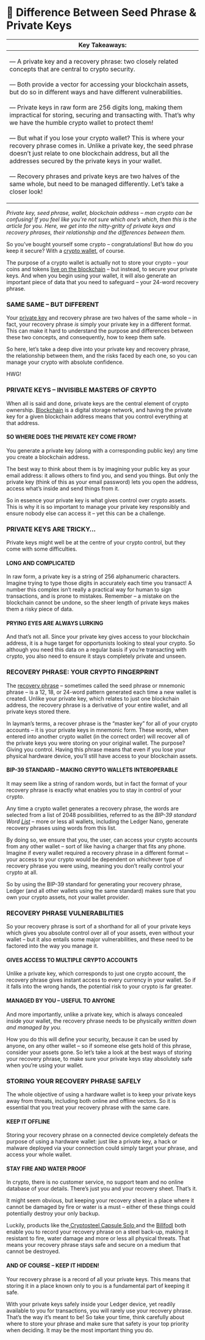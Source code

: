 # 🌟 Difference Between Seed Phrase & Private Keys

| Key Takeaways:                                                                                                                                                                                                                                                                                                                                                                                                                                                                                                                                                                                                                                                                                                                                                                                                                                |
| --------------------------------------------------------------------------------------------------------------------------------------------------------------------------------------------------------------------------------------------------------------------------------------------------------------------------------------------------------------------------------------------------------------------------------------------------------------------------------------------------------------------------------------------------------------------------------------------------------------------------------------------------------------------------------------------------------------------------------------------------------------------------------------------------------------------------------------------- |
| <p>— A private key and a recovery phrase: two closely related concepts that are central to crypto security.<br><br>— Both provide a vector for accessing your blockchain assets, but do so in different ways and have different vulnerabilities.<br><br>— Private keys in raw form are 256 digits long, making them impractical for storing, securing and transacting with. That’s why we have the humble crypto wallet to protect them!<br><br>— But what if you lose your crypto wallet? This is where your recovery phrase comes in. Unlike a private key, the seed phrase doesn’t just relate to one blockchain address, but all the addresses secured by the private keys in your wallet.<br><br>— Recovery phrases and private keys are two halves of the same whole, but need to be managed differently. Let’s take a closer look!</p> |

_Private key, seed phrase, wallet, blockchain address – man crypto can be confusing! If you feel like you’re not sure which one’s which_, _then this is the article for you. Here, we get into the nitty-gritty of private keys and recovery phrases, their relationship and the differences between them._

So you’ve bought yourself some crypto – congratulations! But how do you keep it secure? With a [crypto wallet](https://www.ledger.com/academy/what-is-a-crypto-wallet), of course.

The purpose of a crypto wallet is actually not to store your crypto – your coins and tokens [live on the blockchain](https://www.ledger.com/academy/crypto/where-are-my-coins) – but instead, to secure your private keys. And when you begin using your wallet, it will also generate an important piece of data that you need to safeguard – your 24-word recovery phrase.

### SAME SAME – BUT DIFFERENT

Your [private key](https://www.ledger.com/academy/basic-basics/owning-and-using-it/what-is-a-private-key) and recovery phrase are two halves of the same whole – in fact, your recovery phrase _is_ simply your private key in a different format. This can make it hard to understand the purpose and differences between these two concepts, and consequently, how to keep them safe.

So here, let’s take a deep dive into your private key and recovery phrase, the relationship between them, and the risks faced by each one, so you can manage your crypto with absolute confidence.

HWG!

### PRIVATE KEYS – INVISIBLE MASTERS OF CRYPTO

When all is said and done, private keys are the central element of crypto ownership. [Blockchain](https://www.ledger.com/academy/how-does-a-blockchain-transaction-work) is a digital storage network, and having the private key for a given blockchain address means that you control everything at that address.

#### SO WHERE DOES THE PRIVATE KEY COME FROM?

You generate a private key (along with a corresponding public key) any time you create a blockchain address.&#x20;

The best way to think about them is by imagining your public key as your email address: it allows others to find you, and send you things. But only the private key (think of this as your email password) lets you open the address, access what’s inside and send things from it.&#x20;

So in essence your private key is what gives control over crypto assets. This is why it is so important to manage your private key responsibly and ensure nobody else can access it – yet this can be a challenge.

### PRIVATE KEYS ARE TRICKY…

Private keys might well be at the centre of your crypto control, but they come with some difficulties.

#### LONG AND COMPLICATED

In raw form, a private key is a string of 256 alphanumeric characters. Imagine trying to type those digits in accurately each time you transact! A number this complex isn’t really a practical way for human to sign transactions, and is prone to mistakes. Remember – a mistake on the blockchain cannot be undone, so the sheer length of private keys makes them a risky piece of data.

#### PRYING EYES ARE ALWAYS LURKING

And that’s not all. Since your private key gives access to your blockchain address, it is a huge target for opportunists looking to steal your crypto. So although you need this data on a regular basis if you’re transacting with crypto, you also need to ensure it stays completely private and unseen.

### RECOVERY PHRASE: YOUR CRYPTO FINGERPRINT

The [recovery phrase](https://www.ledger.com/academy/crypto/what-is-a-recovery-phrase) – sometimes called the seed phrase or mnemonic phrase – is a 12, 18, or 24-word pattern generated each time a new wallet is created. Unlike your private key, which relates to just one blockchain address, the recovery phrase is a derivative of your entire wallet, and all private keys stored there.

In layman’s terms, a recover phrase is the “master key” for all of your crypto accounts – it is your private keys in mnemonic form. These words, when entered into another crypto wallet (in the correct order) will recover all of the private keys you were storing on your original wallet. The purpose? Giving you control. Having this phrase means that even if you lose your physical hardware device, you’ll still have access to your blockchain assets.

#### BIP-39 STANDARD – MAKING CRYPTO WALLETS INTEROPERABLE

It may seem like a string of random words, but in fact the format of your recovery phrase is exactly what enables you to stay in control of your crypto.

Any time a crypto wallet generates a recovery phrase, the words are selected from a list of 2048 possibilities, referred to as the _BIP-39 standard Word_ [_List_](https://github.com/bitcoin/bips/blob/master/bip-0039/english.txt) – more or less all wallets, including the Ledger Nano, generate recovery phrases using words from this list.&#x20;

By doing so, we ensure that you, the user, can access your crypto accounts from any other wallet – sort of like having a charger that fits any phone. Imagine if every wallet required a recovery phrase in a different format – your access to your crypto would be dependent on whichever type of recovery phrase you were using, meaning you don’t really control your crypto at all.

So by using the BIP-39 standard for generating your recovery phrase, Ledger (and all other wallets using the same standard) makes sure that you own your crypto assets, not your wallet provider.

### RECOVERY PHRASE VULNERABILITIES

So your recovery phrase is sort of a shorthand for all of your private keys which gives you absolute control over all of your assets, even without your wallet – but it also entails some major vulnerabilities, and these need to be factored into the way you manage it.

#### GIVES ACCESS TO MULTIPLE CRYPTO ACCOUNTS

Unlike a private key, which corresponds to just one crypto account, the recovery phrase gives instant access to every currency in your wallet. So if it falls into the wrong hands, the potential risk to your crypto is far greater.

#### MANAGED BY YOU – USEFUL TO ANYONE

And more importantly, unlike a private key, which is always concealed inside your wallet, the recovery phrase needs to be physically _written down and managed by you._&#x20;

How you do this will define your security, because it can be used by anyone, on any other wallet – so if someone else gets hold of this phrase, consider your assets gone. So let’s take a look at the best ways of storing your recovery phrase, to make sure your private keys stay absolutely safe when you’re using your wallet.

### STORING YOUR RECOVERY PHRASE SAFELY

The whole objective of using a hardware wallet is to keep your private keys away from threats, including both online and offline vectors. So it is essential that you treat your recovery phrase with the same care.

#### KEEP IT OFFLINE

Storing your recovery phrase on a connected device completely defeats the purpose of using a hardware wallet: just like a private key, a hack or malware deployed via your connection could simply target your phrase, and access your whole wallet.

#### STAY FIRE AND WATER PROOF

In crypto, there is no customer service, no support team and no online database of your details. There’s just you and your recovery sheet. That’s it.

It might seem obvious, but keeping your recovery sheet in a place where it cannot be damaged by fire or water is a must – either of these things could potentially destroy your only backup.&#x20;

Luckily, products like the[ Cryptosteel Capsule Solo ](https://shop.ledger.com/products/cryptosteel-capsule-solo)and the [Billfodl](https://shop.ledger.com/products/the-billfodl) both enable you to record your recovery phrase on a steel back-up, making it resistant to fire, water damage and more or less all physical threats. That means your recovery phrase stays safe and secure on a medium that cannot be destroyed.

#### AND OF COURSE – KEEP IT HIDDEN!

Your recovery phrase is a record of all your private keys. This means that storing it in a place known only to you is a fundamental part of keeping it safe.&#x20;

With your private keys safely inside your Ledger device, yet readily available to you for transactions, you will rarely use your recovery phrase. That’s the way it’s meant to be! So take your time, think carefully about where to store your phrase and make sure that safety is your top priority when deciding. It may be the most important thing you do.
